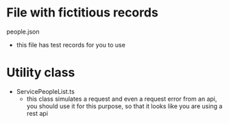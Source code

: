 # File with fictitious records

people.json
- this file has test records for you to use

# Utility class
- ServicePeopleList.ts
  - this class simulates a request and even a request error from an api, you should use it for this purpose, so that it looks like you are using a rest api